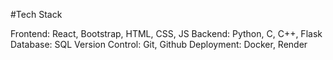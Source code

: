 #Tech Stack

Frontend: React, Bootstrap, HTML, CSS, JS
Backend: Python, C, C++, Flask
Database: SQL
Version Control: Git, Github
Deployment: Docker, Render
